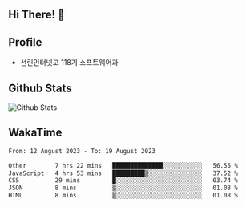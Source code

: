 ## Hi There! 👋

## Profile

-   선린인터넷고 118기 소프트웨어과

## Github Stats

![Github Stats](https://github-readme-stats.vercel.app/api/top-langs/?username=NY0510&theme=tokyonight&hide_border=true&layout=compact)

## WakaTime

<!--START_SECTION:waka-->

```txt
From: 12 August 2023 - To: 19 August 2023

Other        7 hrs 22 mins   ██████████████░░░░░░░░░░░   56.55 %
JavaScript   4 hrs 53 mins   █████████▒░░░░░░░░░░░░░░░   37.52 %
CSS          29 mins         █░░░░░░░░░░░░░░░░░░░░░░░░   03.74 %
JSON         8 mins          ▒░░░░░░░░░░░░░░░░░░░░░░░░   01.08 %
HTML         8 mins          ▒░░░░░░░░░░░░░░░░░░░░░░░░   01.08 %
```

<!--END_SECTION:waka-->
